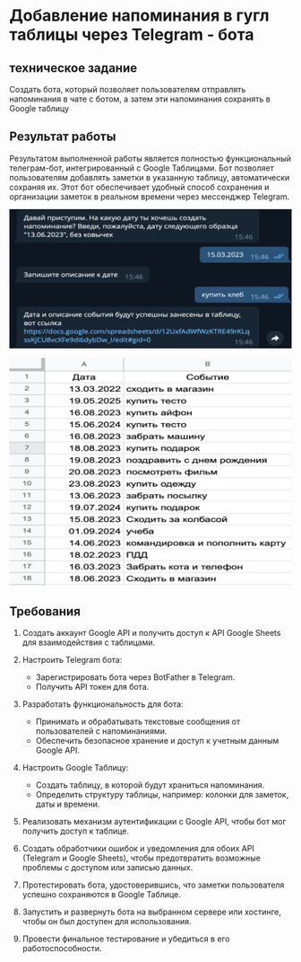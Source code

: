 # Добавление напоминания в гугл таблицы через Telegram - бота

## техническое задание

Создать бота, который позволяет пользователям отправлять напоминания в чате с ботом, а затем эти напоминания сохранять в Google таблицу

## Результат работы

Результатом выполненной работы является полностью функциональный телеграм-бот, интегрированный с Google Таблицами. Бот позволяет пользователям добавлять заметки в указанную таблицу, автоматически сохраняя их. Этот бот обеспечивает удобный способ сохранения и организации заметок в реальном времени через мессенджер Telegram.

![работа бота с пользователем в чате](./public/work_in_chat.png)

![занесение напоминания в таблицу](./public/table_result.png)

## Требования
1. Создать аккаунт Google API и получить доступ к API Google Sheets для взаимодействия с таблицами.

2. Настроить Telegram бота:

   - Зарегистрировать бота через BotFather в Telegram.
   - Получить API токен для бота.

3. Разработать функциональность для бота:

   - Принимать и обрабатывать текстовые сообщения от пользователей с напоминаниями.
   - Обеспечить безопасное хранение и доступ к учетным данным Google API.

4. Настроить Google Таблицу:

   - Создать таблицу, в которой будут храниться напоминания.
   - Определить структуру таблицы, например: колонки для заметок, даты и времени.

5. Реализовать механизм аутентификации с Google API, чтобы бот мог получить доступ к таблице.

6. Создать обработчики ошибок и уведомления для обоих API (Telegram и Google Sheets), чтобы предотвратить возможные проблемы с доступом или записью данных.

7. Протестировать бота, удостоверившись, что заметки пользователя успешно сохраняются в Google Таблице.

8. Запустить и развернуть бота на выбранном сервере или хостинге, чтобы он был доступен для использования.

9. Провести финальное тестирование и убедиться в его работоспособности.
